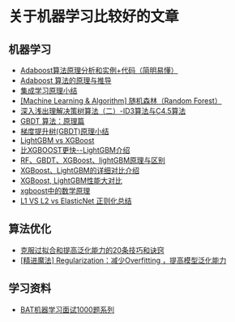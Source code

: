 # 关于机器学习比较好的文章

## 机器学习
- [Adaboost算法原理分析和实例+代码（简明易懂）](https://blog.csdn.net/guyuealian/article/details/70995333)
- [Adaboost 算法的原理与推导](https://blog.csdn.net/v_JULY_v/article/details/40718799)
- [集成学习原理小结](https://www.cnblogs.com/pinard/p/6131423.html)
- [[Machine Learning & Algorithm] 随机森林（Random Forest）](https://www.cnblogs.com/maybe2030/p/4585705.html)
- [深入浅出理解决策树算法（二）-ID3算法与C4.5算法](https://zhuanlan.zhihu.com/p/26760551)
- [GBDT 算法：原理篇](https://cloud.tencent.com/developer/article/1005611)
- [梯度提升树(GBDT)原理小结](https://www.cnblogs.com/pinard/p/6140514.html)
- [LightGBM vs XGBoost](https://zhuanlan.zhihu.com/p/31148458)
- [比XGBOOST更快--LightGBM介绍](https://zhuanlan.zhihu.com/p/25308051)
- [RF、GBDT、XGBoost、lightGBM原理与区别](https://blog.csdn.net/data_scientist/article/details/79022025)
- [XGBoost、LightGBM的详细对比介绍](https://www.cnblogs.com/infaraway/p/7890558.html)
- [XGBoost, LightGBM性能大对比](https://zhuanlan.zhihu.com/p/24498293)
- [xgboost中的数学原理](https://blog.csdn.net/a358463121/article/details/68617389)
- [L1 VS L2 vs ElasticNet 正则化总结](https://www.cnblogs.com/fredkeke/p/9981388.html)

## 算法优化
- [克服过拟合和提高泛化能力的20条技巧和诀窍](https://blog.csdn.net/starzhou/article/details/52754436)
- [[精进魔法] Regularization：减少Overfitting ，提高模型泛化能力](https://ithelp.ithome.com.tw/articles/10203371)
## 学习资料
- [BAT机器学习面试1000题系列](https://blog.csdn.net/v_JULY_v/column/info/17609)
